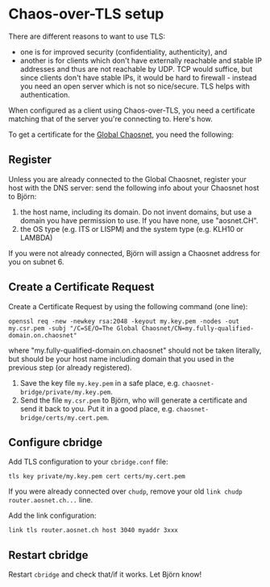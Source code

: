# Chaos-over-TLS setup

There are different reasons to want to use TLS:
- one is for improved security (confidentiality, authenticity), and
- another is for clients which don't have externally reachable and
  stable IP addresses and thus are not reachable by UDP. TCP would
  suffice, but since clients don't have stable IPs, it would be hard to
  firewall - instead you need an open server which is not so
  nice/secure. TLS helps with authentication. 

When configured as a client using Chaos-over-TLS, you need a
certificate matching that of the server you're connecting to. Here's how.

To get a certificate for the [Global Chaosnet](https://aosnet.ch), you need the following:

## Register

Unless you are already connected to the Global Chaosnet, register your host with the DNS server: send the following info about your Chaosnet host to Björn:
1. the host name, including its domain. Do not invent domains, but use a domain you have permission to use. If you have none, use "aosnet.CH".
1. the OS type (e.g. ITS or LISPM) and the system type (e.g. KLH10 or LAMBDA)

If you were not already connected, Björn will assign a Chaosnet address for you on subnet 6.

## Create a Certificate Request

Create a Certificate Request by using the following command (one line):

    openssl req -new -newkey rsa:2048 -keyout my.key.pem -nodes -out my.csr.pem -subj "/C=SE/O=The Global Chaosnet/CN=my.fully-qualified-domain.on.chaosnet"

where "my.fully-qualified-domain.on.chaosnet" should not be taken literally, but should be your host name including domain that you used in the previous step (or already registered).

1. Save the key file `my.key.pem` in a safe place, e.g. `chaosnet-bridge/private/my.key.pem`.
1. Send the file `my.csr.pem` to Björn, who will generate a certificate and send it back to you. Put it in a good place, e.g. `chaosnet-bridge/certs/my.cert.pem`.

## Configure cbridge

Add TLS configuration to your `cbridge.conf` file:

    tls key private/my.key.pem cert certs/my.cert.pem

If you were already connected over `chudp`, remove your old `link chudp router.aosnet.ch...` line.

Add the link configuration:

    link tls router.aosnet.ch host 3040 myaddr 3xxx

## Restart cbridge

Restart `cbridge` and check that/if it works. Let Björn know!
